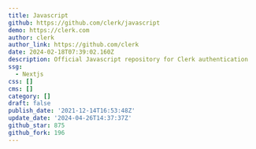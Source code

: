 ```yaml
---
title: Javascript
github: https://github.com/clerk/javascript
demo: https://clerk.com
author: clerk
author_link: https://github.com/clerk
date: 2024-02-18T07:39:02.160Z
description: Official Javascript repository for Clerk authentication
ssg:
  - Nextjs
css: []
cms: []
category: []
draft: false
publish_date: '2021-12-14T16:53:48Z'
update_date: '2024-04-26T14:37:37Z'
github_star: 875
github_fork: 196
---
```

